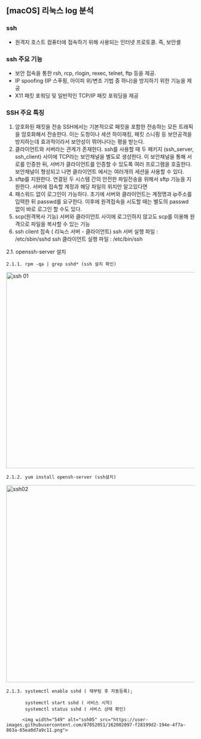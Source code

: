 ## [macOS] 리눅스 log 분석



### ssh 
  - 원격지 호스트 컴퓨터에 접속하기 위해 사용되는 인터넷 프로토콜. 즉, 보안셸

### ssh 주요 기능
  - 보안 접속을 통한 rsh, rcp, rlogin, rexec, telnet, ftp 등을 제공.
  - IP spoofing (IP 스푸핑, 아이피 위/변조 기법 중 하나)을 방지하기 위한 기능을 제공
  - X11 패킷 포워딩 및 일반적인 TCP/IP 패킷 포워딩을 제공

### SSH 주요 특징
 1. 암호화된 패킷을 전송 
   SSH에서는 기본적으로 패킷을 포함한 전송하는 모든 트래픽을 암호화해서 전송한다.
   이는 도청이나 세션 하이재킹, 패킷 스니핑 등 보안공격을 방지하는데 효과적이라서 보안성이 뛰어나다는 평을 받는다.
 2. 클라이언트와 서버라는 관계가 존재한다.
   ssh를 사용할 때 두 패키지 (ssh_server, ssh_client) 사이에 TCP라는 보안채널을 별도로 생성한다.
   이 보안채널을 통해 서로를 인증한 뒤, 서버가 클라이언트를 인증할 수 있도록 여러 프로그램을 호출한다.
   보안채널이 형성되고 나면 클라이언트 에서는 여러개의 세션을 사용할 수 있다.
 3. sftp를 지원한다.
   연결된 두 시스템 간의 안전한 파일전송을 위해서 sftp 기능을 지원한다.
   서버에 접속할 계정과 해당 파일의 위치만 알고있다면
4. 패스워드 없이 로그인이 가능하다.
  초기에 서버와 클라이언트는 계정명과 ip주소를 입력한 뒤 passwd를 요구한다.
  이후에 원격접속을 시도할 때는 별도의 passwd 없이 바로 로그인 할 수도 있다.
5. scp(원격복사 기능)
  서버와 클라이언트 사이에 로그인하지 않고도 scp를 이용해 원격으로 파일을 복사할 수 있는 기능
2. ssh client 접속 ( 리눅스 서버 - 클라이언트)
  ssh 서버 실행 파일 : /etc/sbin/sshd
  ssh 클라이언트 실행 파일 : /etc/bin/ssh

  2.1. openssh-server 설치

    2.1.1. rpm -qa | grep sshd* (ssh 설치 확인)

<img width="524" alt="ssh 01" src="https://user-images.githubusercontent.com/87052051/161434312-defe4767-ae09-4301-8ef4-c8ca8a7b68a9.png">
    
    2.1.2. yum install opensh-server (ssh설치)

<img width="527" alt="ssh02" src="https://user-images.githubusercontent.com/87052051/161590085-b7e692b9-4604-4db1-b3c6-452579e8f6a4.png">

    2.1.3. systemctl enable sshd ( 재부팅 후 자동등록);

           systemctl start sshd ( 서비스 시작)
           systemctl status sshd ( 서비스 상태 확인)

          <img width="549" alt="ssh05" src="https://user-images.githubusercontent.com/87052051/162002097-f28199d2-194e-4f7a-863a-65ea0d7a9c11.png">


